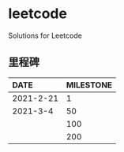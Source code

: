 # leetcode
Solutions for Leetcode

## 里程碑

| DATE      | MILESTONE |
| :-------- | --------- |
| 2021-2-21 | 1         |
| 2021-3-4  | 50        |
|           | 100       |
|           | 200       |

